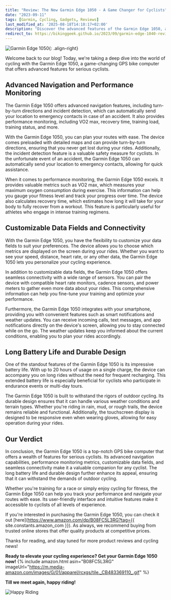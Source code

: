 ```yaml
---
title: "Review: The New Garmin Edge 1050 - A Game Changer for Cyclists"
date: "2023-09-11"
tags: [Garmin, Cycling, Gadgets, Reviews]
last_modified_at: '2025-08-18T14:10:17+02:00'
description: "Discover the advanced features of the Garmin Edge 1050, a GPS bike computer designed for serious cyclists. Find out how it can enhance your cycling experience!"
redirect_to: https://bikinggeek.github.io/2023/09/garmin-edge-1040-review.html
---
```


![Garmin Edge 1050](https://m.media-amazon.com/images/G/01/apparel/rcxgs/tile._CB483369110_.gif){: .align-right}

Welcome back to our blog! Today, we're taking a deep dive into the world of cycling with the Garmin Edge 1050, a game-changing GPS bike computer that offers advanced features for serious cyclists.

## Advanced Navigation and Performance Monitoring

The Garmin Edge 1050 offers advanced navigation features, including turn-by-turn directions and incident detection, which can automatically send your location to emergency contacts in case of an accident. It also provides performance monitoring, including VO2 max, recovery time, training load, training status, and more.

With the Garmin Edge 1050, you can plan your routes with ease. The device comes preloaded with detailed maps and can provide turn-by-turn directions, ensuring that you never get lost during your rides. Additionally, the incident detection feature is a valuable safety measure for cyclists. In the unfortunate event of an accident, the Garmin Edge 1050 can automatically send your location to emergency contacts, allowing for quick assistance.

When it comes to performance monitoring, the Garmin Edge 1050 excels. It provides valuable metrics such as VO2 max, which measures your maximum oxygen consumption during exercise. This information can help you gauge your fitness level and track your progress over time. The device also calculates recovery time, which estimates how long it will take for your body to fully recover from a workout. This feature is particularly useful for athletes who engage in intense training regimens.

## Customizable Data Fields and Connectivity

With the Garmin Edge 1050, you have the flexibility to customize your data fields to suit your preferences. The device allows you to choose which metrics are displayed on the screen during your rides. Whether you want to see your speed, distance, heart rate, or any other data, the Garmin Edge 1050 lets you personalize your cycling experience.

In addition to customizable data fields, the Garmin Edge 1050 offers seamless connectivity with a wide range of sensors. You can pair the device with compatible heart rate monitors, cadence sensors, and power meters to gather even more data about your rides. This comprehensive information can help you fine-tune your training and optimize your performance.

Furthermore, the Garmin Edge 1050 integrates with your smartphone, providing you with convenient features such as smart notifications and weather updates. You can receive incoming calls, text messages, and app notifications directly on the device's screen, allowing you to stay connected while on the go. The weather updates keep you informed about the current conditions, enabling you to plan your rides accordingly.

## Long Battery Life and Durable Design

One of the standout features of the Garmin Edge 1050 is its impressive battery life. With up to 20 hours of usage on a single charge, the device can accompany you on long rides without the need for frequent recharging. This extended battery life is especially beneficial for cyclists who participate in endurance events or multi-day tours.

The Garmin Edge 1050 is built to withstand the rigors of outdoor cycling. Its durable design ensures that it can handle various weather conditions and terrain types. Whether you're riding in rain, mud, or rough trails, the device remains reliable and functional. Additionally, the touchscreen display is designed to be responsive even when wearing gloves, allowing for easy operation during your rides.

## Our Verdict

In conclusion, the Garmin Edge 1050 is a top-notch GPS bike computer that offers a wealth of features for serious cyclists. Its advanced navigation capabilities, performance monitoring metrics, customizable data fields, and seamless connectivity make it a valuable companion for any cyclist. The long battery life and durable design further enhance its appeal, ensuring that it can withstand the demands of outdoor cycling.

Whether you're training for a race or simply enjoy cycling for fitness, the Garmin Edge 1050 can help you track your performance and navigate your routes with ease. Its user-friendly interface and intuitive features make it accessible to cyclists of all levels of experience.

If you're interested in purchasing the Garmin Edge 1050, you can check it out [here](https://www.amazon.com/dp/B08FC5L3RG?tag={{ site.constants.amazon_com }}). As always, we recommend buying from trusted online stores that offer quality products at competitive prices.

Thanks for reading, and stay tuned for more product reviews and cycling news!

**Ready to elevate your cycling experience? Get your Garmin Edge 1050 now!**
{% include amazon.html asin="B08FC5L3RG" imageUrl="https://m.media-amazon.com/images/G/01/apparel/rcxgs/tile._CB483369110_.gif" %}

**Till we meet again, happy riding!**

![Happy Riding](https://i.imgur.com/OoctZWAm.png)